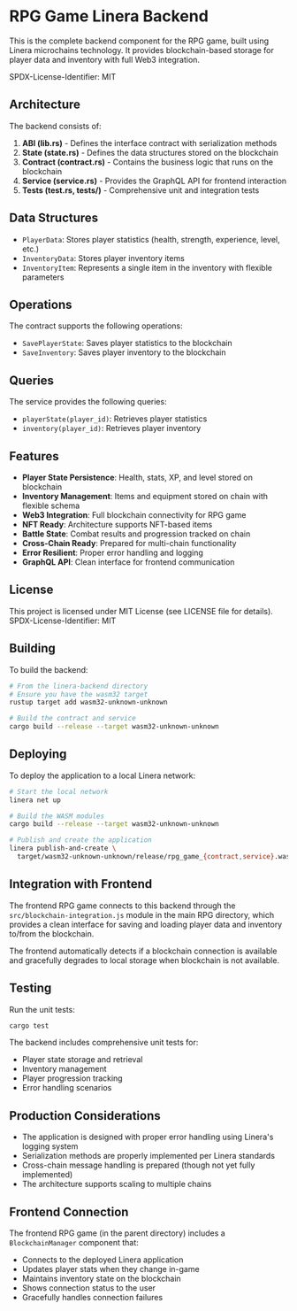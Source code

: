 # RPG Game Linera Backend

This is the complete backend component for the RPG game, built using Linera microchains technology. It provides blockchain-based storage for player data and inventory with full Web3 integration.

SPDX-License-Identifier: MIT

## Architecture

The backend consists of:

1. **ABI (lib.rs)** - Defines the interface contract with serialization methods
2. **State (state.rs)** - Defines the data structures stored on the blockchain
3. **Contract (contract.rs)** - Contains the business logic that runs on the blockchain
4. **Service (service.rs)** - Provides the GraphQL API for frontend interaction
5. **Tests (test.rs, tests/)** - Comprehensive unit and integration tests

## Data Structures

- `PlayerData`: Stores player statistics (health, strength, experience, level, etc.)
- `InventoryData`: Stores player inventory items
- `InventoryItem`: Represents a single item in the inventory with flexible parameters

## Operations

The contract supports the following operations:

- `SavePlayerState`: Saves player statistics to the blockchain
- `SaveInventory`: Saves player inventory to the blockchain

## Queries

The service provides the following queries:

- `playerState(player_id)`: Retrieves player statistics
- `inventory(player_id)`: Retrieves player inventory

## Features

- **Player State Persistence**: Health, stats, XP, and level stored on blockchain
- **Inventory Management**: Items and equipment stored on chain with flexible schema
- **Web3 Integration**: Full blockchain connectivity for RPG game
- **NFT Ready**: Architecture supports NFT-based items
- **Battle State**: Combat results and progression tracked on chain
- **Cross-Chain Ready**: Prepared for multi-chain functionality
- **Error Resilient**: Proper error handling and logging
- **GraphQL API**: Clean interface for frontend communication

## License

This project is licensed under MIT License (see LICENSE file for details).
SPDX-License-Identifier: MIT

## Building

To build the backend:

```bash
# From the linera-backend directory
# Ensure you have the wasm32 target
rustup target add wasm32-unknown-unknown

# Build the contract and service
cargo build --release --target wasm32-unknown-unknown
```

## Deploying

To deploy the application to a local Linera network:

```bash
# Start the local network
linera net up

# Build the WASM modules
cargo build --release --target wasm32-unknown-unknown

# Publish and create the application
linera publish-and-create \
  target/wasm32-unknown-unknown/release/rpg_game_{contract,service}.wasm
```

## Integration with Frontend

The frontend RPG game connects to this backend through the `src/blockchain-integration.js` module in the main RPG directory, which provides a clean interface for saving and loading player data and inventory to/from the blockchain.

The frontend automatically detects if a blockchain connection is available and gracefully degrades to local storage when blockchain is not available.

## Testing

Run the unit tests:

```bash
cargo test
```

The backend includes comprehensive unit tests for:
- Player state storage and retrieval
- Inventory management
- Player progression tracking
- Error handling scenarios

## Production Considerations

- The application is designed with proper error handling using Linera's logging system
- Serialization methods are properly implemented per Linera standards
- Cross-chain message handling is prepared (though not yet fully implemented)
- The architecture supports scaling to multiple chains

## Frontend Connection

The frontend RPG game (in the parent directory) includes a `BlockchainManager` component that:
- Connects to the deployed Linera application
- Updates player stats when they change in-game
- Maintains inventory state on the blockchain
- Shows connection status to the user
- Gracefully handles connection failures